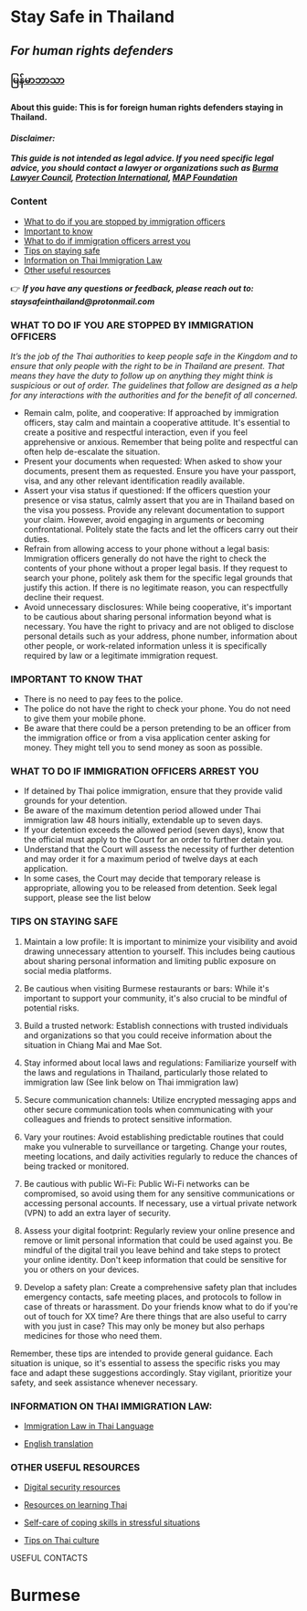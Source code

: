 
# Stay Safe in Thailand
## _For human rights defenders_

### [မြန်မာဘာသာ](#burmese)
#### About this guide: This is for foreign human rights defenders staying in Thailand.  

#### _Disclaimer:_  
**_This guide is not intended as legal advice. If you need specific legal advice, you should contact a lawyer or organizations such as [Burma Lawyer Council](https://blc-burma.org/),  [Protection International](https://www.protectioninternational.org/contact/), [MAP Foundation](https://mapfoundationcm.org/eng/)_**

### Content
* [What to do if you are stopped by immigration officers](#what-to-do-if-you-are-stopped-by-immigration-officers)
*  [Important to know](#important-to-know-that)
*  [What to do if immigration officers arrest you](#what-to-do-if-immigration-officers-arrest-you)
*  [Tips on staying safe](#tips-on-staying-safe)
*  [Information on Thai Immigration Law](#information-on-thai-immigration-law)
*  [Other useful resources](#Other-useful-resources)

👉  **_If you have any questions or feedback, please reach out to:  staysafeinthailand@protonmail.com_**

### WHAT TO DO IF YOU ARE STOPPED BY IMMIGRATION OFFICERS 

_It’s the job of the Thai authorities to keep people safe in the Kingdom and to ensure that only people with the right to be in Thailand are present. That means they have the duty to follow up on anything they might think is suspicious or out of order. The guidelines that follow are designed as a help for any interactions with the authorities and for the benefit of all concerned._

* Remain calm, polite, and cooperative: If approached by immigration officers, stay calm and maintain a cooperative attitude. It's essential to create a positive and respectful interaction, even if you feel apprehensive or anxious. Remember that being polite and respectful can often help de-escalate the situation. 
* Present your documents when requested: When asked to show your documents, present them as requested. Ensure you have your passport, visa, and any other relevant identification readily available. 
* Assert your visa status if questioned: If the officers question your presence or visa status, calmly assert that you are in Thailand based on the visa you possess. Provide any relevant documentation to support your claim. However, avoid engaging in arguments or becoming confrontational. Politely state the facts and let the officers carry out their duties. 
* Refrain from allowing access to your phone without a legal basis: Immigration officers generally do not have the right to check the contents of your phone without a proper legal basis. If they request to search your phone, politely ask them for the specific legal grounds that justify this action. If there is no legitimate reason, you can respectfully decline their request.
* Avoid unnecessary disclosures: While being cooperative, it's important to be cautious about sharing personal information beyond what is necessary. You have the right to privacy and are not obliged to disclose personal details such as your address, phone number, information about other people, or work-related information unless it is specifically required by law or a legitimate immigration request.




### IMPORTANT TO KNOW THAT

* There is no need to pay fees to the police.
* The police do not have the right to check your phone. You do not need to give them your mobile phone.
* Be aware that there could be a person pretending to be an officer from the immigration office or from a visa application center asking for money. They might tell you to send money as soon as possible. 


### WHAT TO DO IF IMMIGRATION OFFICERS ARREST YOU

* If detained by Thai police immigration, ensure that they provide valid grounds for your detention.
* Be aware of the maximum detention period allowed under Thai immigration law 48 hours initially, extendable up to seven days. 
* If your detention exceeds the allowed period (seven days), know that the official must apply to the Court for an order to further detain you.
* Understand that the Court will assess the necessity of further detention and may order it for a maximum period of twelve days at each application.
* In some cases, the Court may decide that temporary release is appropriate, allowing you to be released from detention. 
Seek legal support, please see the list below


### TIPS ON STAYING SAFE

1. Maintain a low profile: It is important to minimize your visibility and avoid drawing unnecessary attention to yourself. This includes being cautious about sharing personal information and limiting public exposure on social media platforms.

2. Be cautious when visiting Burmese restaurants or bars: While it's important to support your community, it's also crucial to be mindful of potential risks.

3. Build a trusted network: Establish connections with trusted individuals and organizations so that you could receive information about the situation in Chiang Mai and Mae Sot. 

3. Stay informed about local laws and regulations: Familiarize yourself with the laws and regulations in Thailand, particularly those related to immigration law (See link below on Thai immigration law)

4. Secure communication channels: Utilize encrypted messaging apps and other secure communication tools when communicating with your colleagues and friends to protect sensitive information. 

5. Vary your routines: Avoid establishing predictable routines that could make you vulnerable to surveillance or targeting. Change your routes, meeting locations, and daily activities regularly to reduce the chances of being tracked or monitored.

6. Be cautious with public Wi-Fi: Public Wi-Fi networks can be compromised, so avoid using them for any sensitive communications or accessing personal accounts. If necessary, use a virtual private network (VPN) to add an extra layer of security.

7. Assess your digital footprint: Regularly review your online presence and remove or limit personal information that could be used against you. Be mindful of the digital trail you leave behind and take steps to protect your online identity. Don't keep information that could be sensitive for you or others on your devices. 


8. Develop a safety plan: Create a comprehensive safety plan that includes emergency contacts, safe meeting places, and protocols to follow in case of threats or harassment. Do your friends know what to do if you're out of touch for XX time? Are there things that are also useful to carry with you just in case? This may only be money but also perhaps medicines for those who need them.


Remember, these tips are intended to provide general guidance. Each situation is unique, so it's essential to assess the specific risks you may face and adapt these suggestions accordingly. Stay vigilant, prioritize your safety, and seek assistance whenever necessary.


### INFORMATION ON THAI IMMIGRATION LAW: 

* [Immigration Law in Thai Language](https://www.immigration.go.th/?page_id=2577)

* [English translation](https://www.samuiforsale.com/law-texts/immigration-act.html)


### OTHER USEFUL RESOURCES 

* [Digital security resources](https://www.digiseclab.org/courses/DigitalSafety)

* [Resources on learning Thai](https://thailand.iom.int/sites/g/files/tmzbdl1371/files/documents/Basic%2520Thai%2520for%2520Myanmar%2520Migrant%2520Workers%2520Textbook.pdf)

* [Self-care of coping skills in stressful situations](https://thailand.iom.int/sites/g/files/tmzbdl1371/files/documents/Self-help%2520Booklet%2520for%2520Detainees.pdf)

* [Tips on Thai culture](https://thailand.iom.int/sites/g/files/tmzbdl1371/files/documents/Tips%2520for%2520Migrant%2520Workers%2520on%2520the%2520Culture%2520of%2520Thailand_ENG.pdf)



USEFUL CONTACTS

# Burmese

